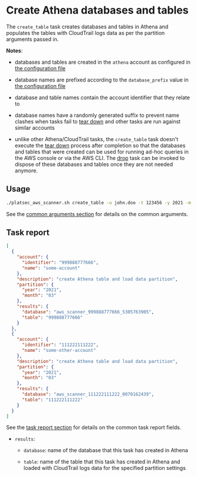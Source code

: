 # Create Athena databases and tables

The `create_table` task creates databases and tables in Athena and populates the tables with CloudTrail logs data as per
the partition arguments passed in.

**Notes**:

-   databases and tables are created in the `athena` account as configured in
    [the configuration file](../configuration.md#athena)

-   database names are prefixed according to the `database_prefix` value in
    [the configuration file](../configuration.md#athena)

-   database and table names contain the account identifier that they relate to

-   database names have a randomly generated suffix to prevent name clashes when tasks fail to
    [tear down](../usage.md#task-setup-and-tear-down) and other tasks are run against similar accounts

-   unlike other Athena/CloudTrail tasks, the `create_table` task doesn't execute the
    [tear down](../usage.md#task-setup-and-tear-down) process after completion so that the databases and tables that
    were created can be used for running ad-hoc queries in the AWS console or via the AWS CLI. The [drop](drop.md) task
    can be invoked to dispose of these databases and tables once they are not needed anymore.

## Usage

```sh
./platsec_aws_scanner.sh create_table -u john.doo -t 123456 -y 2021 -m 3 -a 999888777666,111222111222
```

See the [common arguments section](../usage.md#common-arguments) for details on the common arguments.

## Task report

```json
[
  {
    "account": {
      "identifier": "999888777666",
      "name": "some-account"
    },
    "description": "create Athena table and load data partition",
    "partition": {
      "year": "2021",
      "month": "03"
    },
    "results": {
      "database": "aws_scanner_999888777666_5305763905",
      "table": "999888777666"
    }
  },
  {
    "account": {
      "identifier": "111222111222",
      "name": "some-other-account"
    },
    "description": "create Athena table and load data partition",
    "partition": {
      "year": "2021",
      "month": "03"
    },
    "results": {
      "database": "aws_scanner_111222111222_0070162439",
      "table": "111222111222"
    }
  }
]
```

See the [task report section](../usage.md#task-report) for details on the common task report fields.

- `results`:

  -   `database`: name of the database that this task has created in Athena

  -   `table`: name of the table that this task has created in Athena and loaded with CloudTrail logs data for the
      specified partition settings
